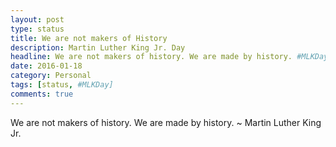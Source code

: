 ```yaml
---
layout: post
type: status                
title: We are not makers of History         
description: Martin Luther King Jr. Day   
headline: We are not makers of history. We are made by history. #MLKDay              
date: 2016-01-18        
category: Personal
tags: [status, #MLKDay]
comments: true
---
```

We are not makers of history. We are made by history. 
                            ~ Martin Luther King Jr.
